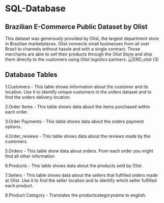 # SQL-Database
## Brazilian E-Commerce Public Dataset by Olist

This dataset was generously provided by Olist, the largest department store in Brazilian marketplaces. Olist connects small businesses from all over Brazil to channels without hassle and with a single contract. Those merchants are able to sell their products through the Olist Store and ship them directly to the customers using Olist logistics partners.
![ERD_olist (3)](https://user-images.githubusercontent.com/72763859/103566665-5b46ef80-4efd-11eb-96a1-5733fa3b799e.png)

## Database Tables
1.Customers - This table shows information about the customer and its location. Use it to identify unique customers in the orders dataset and to find the orders delivery location.

2.Order Items - This table shows data about the items purchased within each order.

3.Order Payments - This table shows data about the orders payment options.

4.Order_reviews - This table shows data about the reviews made by the customers.

5.Orders - This table show data about orders. From each order you might find all other information

6.Products - This table shows data about the products sold by Olist.

7.Sellers - This table shows data about the sellers that fulfilled orders made at Olist. Use it to find the seller location and to identify which seller fulfilled each product.

8.Product Category - Translates the productcategoryname to english.


